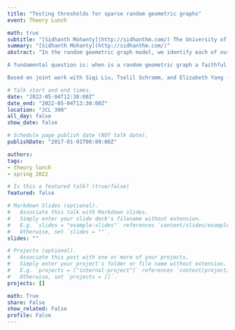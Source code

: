 ```yaml
---
title: "Testing thresholds for sparse random geometric graphs"
event: Theory Lunch

math: true
subtitle: "[Sidhanth Mohanty](http://sidhanthm.com/) The University of Chicago"
summary: "[Sidhanth Mohanty](http://sidhanthm.com/)"
abstract: "In the random geometric graph model, we identify each of our vertices with an independently and uniformly sampled vector from a high-dimensional unit sphere, and we connect pairs of vertices whose vectors are sufficiently close.

A fundamental question is: when is a random geometric graph a faithful model for its underlying geometry?  As the dimension grows relative to the number of vertices, the edges in the graph become increasingly independent, and the underlying geometry becomes less apparent.  This talk will cover some recent progress on this question: we show that in sparse random geometric graphs, if the dimension is at least polylogarithmic in the number of vertices, then the graphs are statistically indistinguishable from Erdős-Rényi graphs, i.e. the underlying geometry disappears.

Based on joint work with Siqi Liu, Tselil Schramm, and Elizabeth Yang (https://arxiv.org/abs/2111.11316)."

# Talk start and end times.
date: "2022-05-04T12:30:00Z"
date_end: "2022-05-04T13:30:00Z"
location: "JCL 390"
all_day: false
show_date: false

# Schedule page publish date (NOT talk date).
publishDate: "2017-01-01T00:00:00Z"

authors:
tags:
- theory lunch
- spring 2022

# Is this a featured talk? (true/false)
featured: false

# Markdown Slides (optional).
#   Associate this talk with Markdown slides.
#   Simply enter your slide deck's filename without extension.
#   E.g. `slides = "example-slides"` references `content/slides/example-slides.md`.
#   Otherwise, set `slides = ""`.
slides: ""

# Projects (optional).
#   Associate this post with one or more of your projects.
#   Simply enter your project's folder or file name without extension.
#   E.g. `projects = ["internal-project"]` references `content/project/deep-learning/index.md`.
#   Otherwise, set `projects = []`.
projects: []

math: True
share: False
show_related: False
profile: False
---
```

